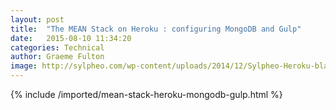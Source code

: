 ```yaml
---
layout: post
title:  "The MEAN Stack on Heroku : configuring MongoDB and Gulp"
date:   2015-08-10 11:34:20
categories: Technical
author: Graeme Fulton
image: http://sylpheo.com/wp-content/uploads/2014/12/Sylpheo-Heroku-blackground.jpg
---
```

{% include /imported/mean-stack-heroku-mongodb-gulp.html %}
